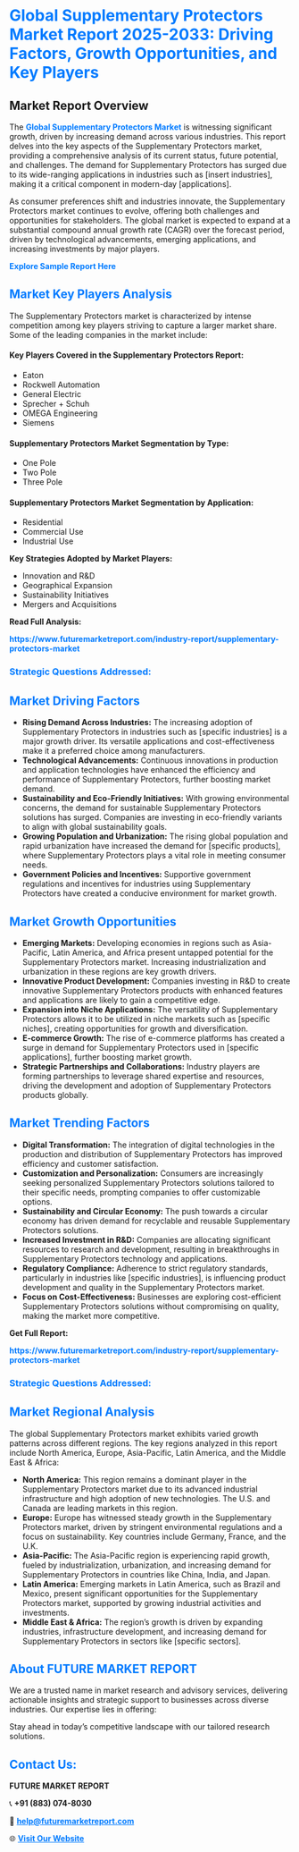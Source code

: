 <h1 style="color: #007BFF;">Global Supplementary Protectors Market Report 2025-2033: Driving Factors, Growth Opportunities, and Key Players</h1>

<section id="overview">
<h2>Market Report Overview</h2>
<p>The <a href="https://www.futuremarketreport.com/industry-report/supplementary-protectors-market" style="color: #007BFF; text-decoration: none;"><strong>Global Supplementary Protectors Market</strong></a> is witnessing significant growth, driven by increasing demand across various industries. This report delves into the key aspects of the Supplementary Protectors market, providing a comprehensive analysis of its current status, future potential, and challenges. The demand for Supplementary Protectors has surged due to its wide-ranging applications in industries such as [insert industries], making it a critical component in modern-day [applications].</p>
<p>As consumer preferences shift and industries innovate, the Supplementary Protectors market continues to evolve, offering both challenges and opportunities for stakeholders. The global market is expected to expand at a substantial compound annual growth rate (CAGR) over the forecast period, driven by technological advancements, emerging applications, and increasing investments by major players.</p>
</section>

<section id="overview">
<p><a href="https://www.futuremarketreport.com/request-sample/reportId=88290" style="color: #007BFF; text-decoration: none;"><strong>Explore Sample Report Here</strong></a></p>
</section>

<section id="key-players">
<h2 style="color: #007BFF;">Market Key Players Analysis</h2>
<p>The Supplementary Protectors market is characterized by intense competition among key players striving to capture a larger market share. Some of the leading companies in the market include:</p>
<h4>Key Players Covered in the Supplementary Protectors Report:</h4>
<ul><li>Eaton</li><li>Rockwell Automation</li><li>General Electric</li><li>Sprecher + Schuh</li><li>OMEGA Engineering</li><li>Siemens</li></ul>
<h4>Supplementary Protectors Market Segmentation by Type:</h4>
<ul><li>One Pole</li><li>Two Pole</li><li>Three Pole</li></ul>

<h4>Supplementary Protectors Market Segmentation by Application:</h4>
<ul><li>Residential</li><li>Commercial Use</li><li>Industrial Use</li></ul>
<p><strong>Key Strategies Adopted by Market Players:</strong></p>
<ul>
<li>Innovation and R&D</li>
<li>Geographical Expansion</li>
<li>Sustainability Initiatives</li>
<li>Mergers and Acquisitions</li>
</ul>
</section>

<section>
<p><strong>Read Full Analysis: </strong></p><a href="https://www.futuremarketreport.com/industry-report/supplementary-protectors-market" style="color: #007BFF; text-decoration: none;"><strong>https://www.futuremarketreport.com/industry-report/supplementary-protectors-market</strong></a>
<h3 style="color: #007BFF;">Strategic Questions Addressed:</h3>
</section>

<section id="driving-factors">
<h2 style="color: #007BFF;">Market Driving Factors</h2>
<ul>
<li><strong>Rising Demand Across Industries:</strong> The increasing adoption of Supplementary Protectors in industries such as [specific industries] is a major growth driver. Its versatile applications and cost-effectiveness make it a preferred choice among manufacturers.</li>
<li><strong>Technological Advancements:</strong> Continuous innovations in production and application technologies have enhanced the efficiency and performance of Supplementary Protectors, further boosting market demand.</li>
<li><strong>Sustainability and Eco-Friendly Initiatives:</strong> With growing environmental concerns, the demand for sustainable Supplementary Protectors solutions has surged. Companies are investing in eco-friendly variants to align with global sustainability goals.</li>
<li><strong>Growing Population and Urbanization:</strong> The rising global population and rapid urbanization have increased the demand for [specific products], where Supplementary Protectors plays a vital role in meeting consumer needs.</li>
<li><strong>Government Policies and Incentives:</strong> Supportive government regulations and incentives for industries using Supplementary Protectors have created a conducive environment for market growth.</li>
</ul>
</section>

<section id="growth-opportunities">
<h2 style="color: #007BFF;">Market Growth Opportunities</h2>
<ul>
<li><strong>Emerging Markets:</strong> Developing economies in regions such as Asia-Pacific, Latin America, and Africa present untapped potential for the Supplementary Protectors market. Increasing industrialization and urbanization in these regions are key growth drivers.</li>
<li><strong>Innovative Product Development:</strong> Companies investing in R&D to create innovative Supplementary Protectors products with enhanced features and applications are likely to gain a competitive edge.</li>
<li><strong>Expansion into Niche Applications:</strong> The versatility of Supplementary Protectors allows it to be utilized in niche markets such as [specific niches], creating opportunities for growth and diversification.</li>
<li><strong>E-commerce Growth:</strong> The rise of e-commerce platforms has created a surge in demand for Supplementary Protectors used in [specific applications], further boosting market growth.</li>
<li><strong>Strategic Partnerships and Collaborations:</strong> Industry players are forming partnerships to leverage shared expertise and resources, driving the development and adoption of Supplementary Protectors products globally.</li>
</ul>
</section>

<section id="trending-factors">
<h2 style="color: #007BFF;">Market Trending Factors</h2>
<ul>
<li><strong>Digital Transformation:</strong> The integration of digital technologies in the production and distribution of Supplementary Protectors has improved efficiency and customer satisfaction.</li>
<li><strong>Customization and Personalization:</strong> Consumers are increasingly seeking personalized Supplementary Protectors solutions tailored to their specific needs, prompting companies to offer customizable options.</li>
<li><strong>Sustainability and Circular Economy:</strong> The push towards a circular economy has driven demand for recyclable and reusable Supplementary Protectors solutions.</li>
<li><strong>Increased Investment in R&D:</strong> Companies are allocating significant resources to research and development, resulting in breakthroughs in Supplementary Protectors technology and applications.</li>
<li><strong>Regulatory Compliance:</strong> Adherence to strict regulatory standards, particularly in industries like [specific industries], is influencing product development and quality in the Supplementary Protectors market.</li>
<li><strong>Focus on Cost-Effectiveness:</strong> Businesses are exploring cost-efficient Supplementary Protectors solutions without compromising on quality, making the market more competitive.</li>
</ul>
</section>

<section>
<p><strong>Get Full Report: </strong></p><a href="https://www.futuremarketreport.com/industry-report/supplementary-protectors-market" style="color: #007BFF; text-decoration: none;"><strong>https://www.futuremarketreport.com/industry-report/supplementary-protectors-market</strong></a>
<h3 style="color: #007BFF;">Strategic Questions Addressed:</h3>
</section>


<section id="regional-analysis">
<h2 style="color: #007BFF;">Market Regional Analysis</h2>
<p>The global Supplementary Protectors market exhibits varied growth patterns across different regions. The key regions analyzed in this report include North America, Europe, Asia-Pacific, Latin America, and the Middle East & Africa:</p>
<ul>
<li><strong>North America:</strong> This region remains a dominant player in the Supplementary Protectors market due to its advanced industrial infrastructure and high adoption of new technologies. The U.S. and Canada are leading markets in this region.</li>
<li><strong>Europe:</strong> Europe has witnessed steady growth in the Supplementary Protectors market, driven by stringent environmental regulations and a focus on sustainability. Key countries include Germany, France, and the U.K.</li>
<li><strong>Asia-Pacific:</strong> The Asia-Pacific region is experiencing rapid growth, fueled by industrialization, urbanization, and increasing demand for Supplementary Protectors in countries like China, India, and Japan.</li>
<li><strong>Latin America:</strong> Emerging markets in Latin America, such as Brazil and Mexico, present significant opportunities for the Supplementary Protectors market, supported by growing industrial activities and investments.</li>
<li><strong>Middle East & Africa:</strong> The region’s growth is driven by expanding industries, infrastructure development, and increasing demand for Supplementary Protectors in sectors like [specific sectors].</li>
</ul>
</section>

<footer>
<h2 style="color: #007BFF;">About FUTURE MARKET REPORT</h2>
<p>We are a trusted name in market research and advisory services, delivering actionable insights and strategic support to businesses across diverse industries. Our expertise lies in offering:</p>

<p>Stay ahead in today’s competitive landscape with our tailored research solutions.</p>

<h2 style="color: #007BFF;">Contact Us:</h2>
<p><strong>FUTURE MARKET REPORT</strong></p>
<p>📞 <strong>+91 (883) 074-8030</strong></p>
<p>📧 <strong><a href="mailto:help@futuremarketreport.com" style="color: #007BFF;">help@futuremarketreport.com</a></strong></p>
<p>🌐 <strong><a href="https://www.futuremarketreport.com/" style="color: #007BFF;">Visit Our Website</a></strong></p>
</footer>